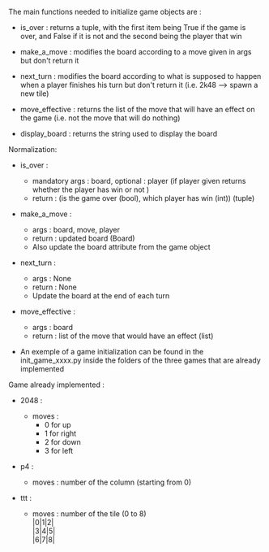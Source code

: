 
The main functions needed to initialize game objects are :

  * is_over : returns a tuple, with the first item being True if the game is over, and False if it is not and the second being the player that win

  * make_a_move : modifies the board according to a move given in args but don't return it

  * next_turn : modifies the board according to what is supposed to happen when a player finishes his turn but don't return it (i.e. 2k48 --> spawn a new tile)

  * move_effective : returns the list of the move that will have an effect on the game (i.e. not the move that will do nothing)

  * display_board : returns the string used to display the board


Normalization:

  * is_over :
    * mandatory args : board, optional : player (if player given returns whether the player has win or not )
    * return : (is the game over (bool), which player has win (int)) (tuple)


  * make_a_move :
    * args : board, move, player
    * return : updated board (Board)
    * Also update the board attribute from the game object


  * next_turn : 
      * args : None
      * return : None
      * Update the board at the end of each turn


  * move_effective :
      * args : board
      * return : list of the move that would have an effect (list)

  * An exemple of a game initialization can be found in the init_game_xxxx.py inside the folders of the three games that are already implemented


Game already implemented :

  * 2048 :

    * moves :
       * 0 for up
       * 1 for right
       * 2 for down
       * 3 for left

  * p4 :
    * moves : number of the column (starting from 0)

  * ttt :

    * moves : number of the tile (0 to 8)
          <br/>|0|1|2|
          <br/>|3|4|5|
          <br/>|6|7|8|
